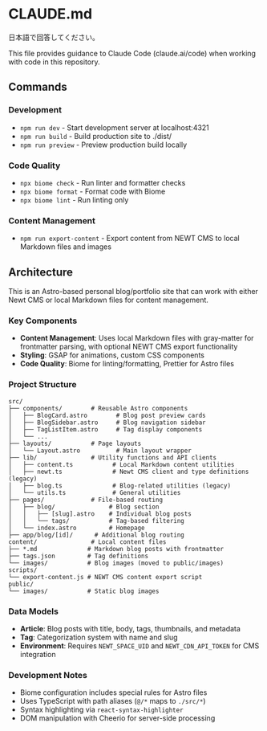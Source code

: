 # CLAUDE.md

日本語で回答してください。

This file provides guidance to Claude Code (claude.ai/code) when working with code in this repository.

## Commands

### Development

- `npm run dev` - Start development server at localhost:4321
- `npm run build` - Build production site to ./dist/
- `npm run preview` - Preview production build locally

### Code Quality

- `npx biome check` - Run linter and formatter checks
- `npx biome format` - Format code with Biome
- `npx biome lint` - Run linting only

### Content Management

- `npm run export-content` - Export content from NEWT CMS to local Markdown files and images

## Architecture

This is an Astro-based personal blog/portfolio site that can work with either Newt CMS or local Markdown files for content management.

### Key Components

- **Content Management**: Uses local Markdown files with gray-matter for frontmatter parsing, with optional NEWT CMS export functionality
- **Styling**: GSAP for animations, custom CSS components
- **Code Quality**: Biome for linting/formatting, Prettier for Astro files

### Project Structure

```
src/
├── components/        # Reusable Astro components
│   ├── BlogCard.astro        # Blog post preview cards
│   ├── BlogSidebar.astro     # Blog navigation sidebar
│   ├── TagListItem.astro     # Tag display components
│   └── ...
├── layouts/           # Page layouts
│   └── Layout.astro          # Main layout wrapper
├── lib/               # Utility functions and API clients
│   ├── content.ts           # Local Markdown content utilities
│   ├── newt.ts              # Newt CMS client and type definitions (legacy)
│   ├── blog.ts              # Blog-related utilities (legacy)
│   └── utils.ts             # General utilities
├── pages/             # File-based routing
│   ├── blog/               # Blog section
│   │   ├── [slug].astro    # Individual blog posts
│   │   └── tags/           # Tag-based filtering
│   └── index.astro         # Homepage
├── app/blog/[id]/      # Additional blog routing
content/               # Local content files
├── *.md              # Markdown blog posts with frontmatter
├── tags.json         # Tag definitions
└── images/           # Blog images (moved to public/images)
scripts/
└── export-content.js # NEWT CMS content export script
public/
└── images/           # Static blog images
```

### Data Models

- **Article**: Blog posts with title, body, tags, thumbnails, and metadata
- **Tag**: Categorization system with name and slug
- **Environment**: Requires `NEWT_SPACE_UID` and `NEWT_CDN_API_TOKEN` for CMS integration

### Development Notes

- Biome configuration includes special rules for Astro files
- Uses TypeScript with path aliases (`@/*` maps to `./src/*`)
- Syntax highlighting via `react-syntax-highlighter`
- DOM manipulation with Cheerio for server-side processing
